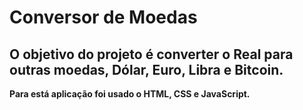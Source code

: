 # Conversor de Moedas

## O objetivo do projeto é converter o Real para outras moedas, Dólar, Euro, Libra e Bitcoin.
<strong>Para está aplicação foi usado o HTML, CSS e JavaScript.</strong>

### 
